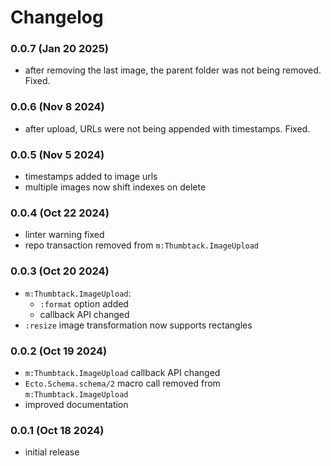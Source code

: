 # Changelog

### 0.0.7 (Jan 20 2025)
* after removing the last image, the parent folder was not being removed. Fixed.

### 0.0.6 (Nov 8 2024)
* after upload, URLs were not being appended with timestamps. Fixed.

### 0.0.5 (Nov 5 2024)
* timestamps added to image urls
* multiple images now shift indexes on delete

### 0.0.4 (Oct 22 2024)

* linter warning fixed
* repo transaction removed from `m:Thumbtack.ImageUpload`


### 0.0.3 (Oct 20 2024)

* `m:Thumbtack.ImageUpload`:
  * `:format` option added
  * callback API changed
* `:resize` image transformation now supports rectangles


### 0.0.2 (Oct 19 2024)

* `m:Thumbtack.ImageUpload` callback API changed
* `Ecto.Schema.schema/2` macro call removed from `m:Thumbtack.ImageUpload`
* improved documentation


### 0.0.1 (Oct 18 2024)

* initial release
